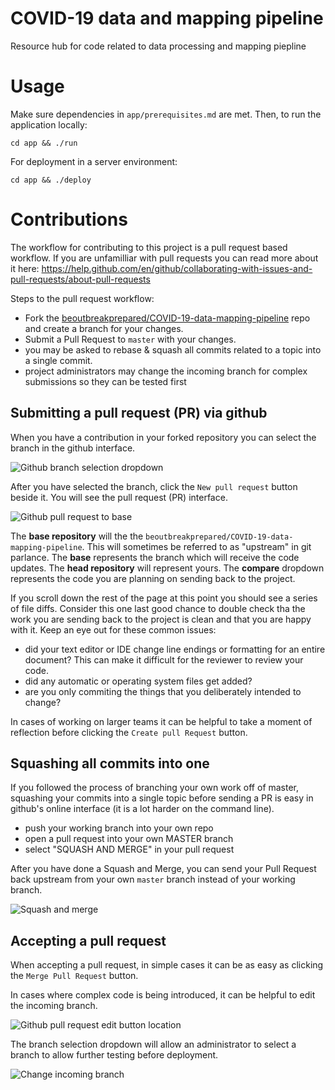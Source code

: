 # COVID-19 data and mapping pipeline
Resource hub for code related to data processing and mapping piepline

# Usage
Make sure dependencies in `app/prerequisites.md` are met. Then, to run the
application locally:

`cd app && ./run`

For deployment in a server environment:

`cd app && ./deploy`

# Contributions

The workflow for contributing to this project is a pull request based workflow. If you are unfamilliar with pull requests you can read more about it here: https://help.github.com/en/github/collaborating-with-issues-and-pull-requests/about-pull-requests

Steps to the pull request workflow:

* Fork the [beoutbreakprepared/COVID-19-data-mapping-pipeline](https://github.com/beoutbreakprepared/COVID-19-data-mapping-pipeline/) repo and create a branch for your changes.
* Submit a Pull Request to `master` with your changes.
* you may be asked to rebase & squash all commits related to a topic into a single commit.
* project administrators may change the incoming branch for complex submissions so they can be tested first 

## Submitting a pull request (PR) via github

When you have a contribution in your forked repository you can select the branch in the github interface.

![Github branch selection dropdown](docs/img/github-branch-selection.png)

After you have selected the branch, click the `New pull request` button beside it. You will see the pull request (PR) interface.

![Github pull request to base](docs/img/pullrequest-to-base.png)

The **base repository** will the the `beoutbreakprepared/COVID-19-data-mapping-pipeline`. This will sometimes be referred to as "upstream" in git parlance. 
The **base** represents the branch which will receive the code updates.
The **head repository** will represent yours. 
The **compare** dropdown represents the code you are planning on sending back to the project.

If you scroll down the rest of the page at this point you should see a series of file diffs. Consider this one last good chance to double check tha the work you are sending back to the project is clean and that you are happy with it. Keep an eye out for these common issues:

* did your text editor or IDE change line endings or formatting for an entire document? This can make it difficult for the reviewer to review your code.
* did any automatic or operating system files get added? 
* are you only commiting the things that you deliberately intended to change?

In cases of working on larger teams it can be helpful to take a moment of reflection before clicking the `Create pull Request` button. 

## Squashing all commits into one

If you followed the process of branching your own work off of master, squashing your commits into a single topic before sending a PR is easy in github's online interface (it is a lot harder on the command line). 

* push your working branch into your own repo
* open a pull request into your own MASTER branch
* select "SQUASH AND MERGE" in your pull request

After you have done a Squash and Merge, you can send your Pull Request back upstream from your own `master` branch instead of your working branch.

![Squash and merge](docs/img/squash-and-merge.png)

## Accepting a pull request

When accepting a pull request, in simple cases it can be as easy as clicking the `Merge Pull Request` button. 

In cases where complex code is being introduced, it can be helpful to edit the incoming branch.

![Github pull request edit button location](docs/img/accepting-pull-request.png)

The branch selection dropdown will allow an administrator to select a branch to allow further testing before deployment.

![Change incoming branch](docs/img/chang-incoming-branch.png)
